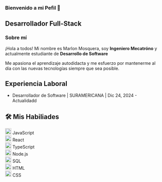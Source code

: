 ### Bienvenido a mi Pefil 👋

<h2> Desarrollador Full-Stack</h2>

### Sobre mí

<div> 
  <p> 
    ¡Hola a todos! Mi nombre es Marlon Mosquera, soy <strong>Ingeniero Mecatróno</strong> y actualmente estudiante de <strong>Desarrollo de Software</strong>
  </p> 
  <p> Me apasiona el aprendizaje autodidacta y me esfuerzo por mantenerme al día con las nuevas tecnologías siempre que sea posible. </p>
</div>

## Experiencia Laboral
<div>
 <ul>
   <li>
    Desarrollador de Software | SURAMERICANA | Dic 24, 2024 - Actualidadd
   </li>
 </ul>
</div>

## 🛠️ Mis Habiliades

<div >
  <div >
    <img src="https://img.icons8.com/color/48/javascript.png" alt="JavaScript" width="20" height="20"/> JavaScript
  </div>
  <div>
    <img src="https://img.icons8.com/plasticine/100/react.png" alt="React" width="20" height="20"/> React
  </div>
  <div >
    <img src="https://img.icons8.com/color/48/typescript.png" alt="TypeScript" width="20" height="20"/> TypeScript
  </div>
  <div >
    <img src="https://img.icons8.com/color/48/nodejs.png" alt="Node.js" width="20" height="20"/> Node.js
  </div>
  <div >
    <img src="https://img.icons8.com/color/48/sql.png" alt="SQL" width="20" height="20"/> SQL
  </div>
  <div >
    <img src="https://img.icons8.com/color/48/html-5.png" alt="HTML" width="20" height="20"/> HTML
  </div>
  <div >
    <img src="https://img.icons8.com/color/48/css3.png" alt="CSS" width="20" height="20"/> CSS
  </div>
</div>

	



